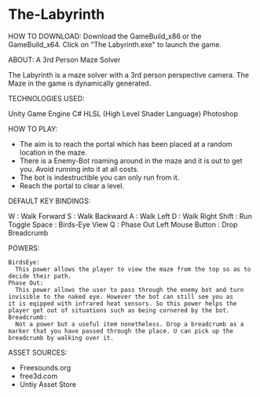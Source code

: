 # The-Labyrinth
HOW TO DOWNLOAD:
Download the GameBuild_x86 or the GameBuild_x64. Click on "The Labyrinth.exe" to launch the game.


ABOUT:
A 3rd Person Maze Solver

The Labyrinth is a maze solver with a 3rd person perspective camera. 
The Maze in the game is dynamically generated.

TECHNOLOGIES USED:

  Unity Game Engine
  C#
  HLSL (High Level Shader Language)
  Photoshop
  
HOW TO PLAY:

- The aim is to reach the portal which has been placed at a random location in the maze.
- There is a Enemy-Bot roaming around in the maze and it is out to get you. Avoid running into it at all costs.
- The bot is indestructible you can only run from it.
- Reach the portal to clear a level.

DEFAULT KEY BINDINGS:

  W       :  Walk Forward
  S       :  Walk Backward
  A       :  Walk Left
  D       :  Walk Right
  Shift   :  Run Toggle
  Space   :  Birds-Eye View
  Q      :  Phase Out
  Left Mouse Button :  Drop Breadcrumb
   
 POWERS:
 
    BirdsEye:
      This power allows the player to view the maze from the top so as to decide their path.
    Phase Out:
      This power allows the user to pass through the enemy bot and turn invisible to the naked eye. However the bot can still see you as       it is eqipped with infrared heat sensors. So this power helps the player get out of situations such as being cornered by the bot.
    Breadcrumb:
      Not a power but a useful item nonetheless. Drop a breadcrumb as a marker that you have passed through the place. U can pick up the       breadcrumb by walking over it.
      
  ASSET SOURCES:
  - Freesounds.org
  - free3d.com
  - Untiy Asset Store
  
  
